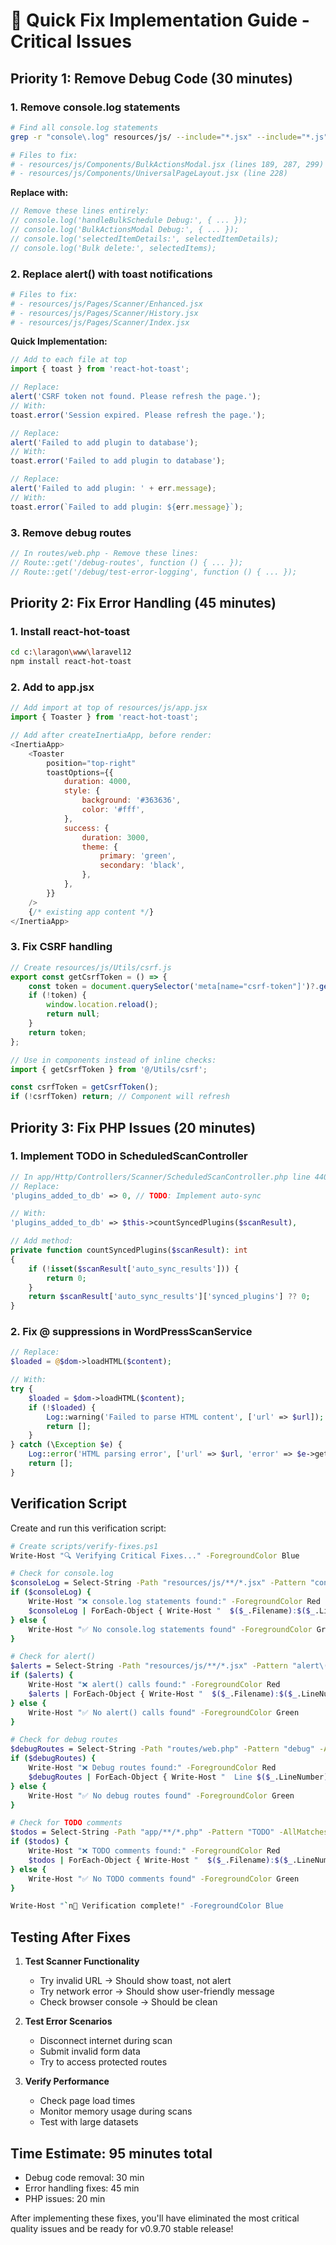 # 🚀 Quick Fix Implementation Guide - Critical Issues

## **Priority 1: Remove Debug Code (30 minutes)**

### **1. Remove console.log statements**
```bash
# Find all console.log statements
grep -r "console\.log" resources/js/ --include="*.jsx" --include="*.js"

# Files to fix:
# - resources/js/Components/BulkActionsModal.jsx (lines 189, 287, 299)
# - resources/js/Components/UniversalPageLayout.jsx (line 228)
```

**Replace with:**
```javascript
// Remove these lines entirely:
// console.log('handleBulkSchedule Debug:', { ... });
// console.log('BulkActionsModal Debug:', { ... });
// console.log('selectedItemDetails:', selectedItemDetails);
// console.log('Bulk delete:', selectedItems);
```

### **2. Replace alert() with toast notifications**
```bash
# Files to fix:
# - resources/js/Pages/Scanner/Enhanced.jsx
# - resources/js/Pages/Scanner/History.jsx  
# - resources/js/Pages/Scanner/Index.jsx
```

**Quick Implementation:**
```javascript
// Add to each file at top
import { toast } from 'react-hot-toast';

// Replace:
alert('CSRF token not found. Please refresh the page.');
// With:
toast.error('Session expired. Please refresh the page.');

// Replace:
alert('Failed to add plugin to database');
// With:  
toast.error('Failed to add plugin to database');

// Replace:
alert('Failed to add plugin: ' + err.message);
// With:
toast.error(`Failed to add plugin: ${err.message}`);
```

### **3. Remove debug routes**
```php
// In routes/web.php - Remove these lines:
// Route::get('/debug-routes', function () { ... });
// Route::get('/debug/test-error-logging', function () { ... });
```

## **Priority 2: Fix Error Handling (45 minutes)**

### **1. Install react-hot-toast**
```bash
cd c:\laragon\www\laravel12
npm install react-hot-toast
```

### **2. Add to app.jsx**
```javascript
// Add import at top of resources/js/app.jsx
import { Toaster } from 'react-hot-toast';

// Add after createInertiaApp, before render:
<InertiaApp>
    <Toaster 
        position="top-right"
        toastOptions={{
            duration: 4000,
            style: {
                background: '#363636',
                color: '#fff',
            },
            success: {
                duration: 3000,
                theme: {
                    primary: 'green',
                    secondary: 'black',
                },
            },
        }}
    />
    {/* existing app content */}
</InertiaApp>
```

### **3. Fix CSRF handling**
```javascript
// Create resources/js/Utils/csrf.js
export const getCsrfToken = () => {
    const token = document.querySelector('meta[name="csrf-token"]')?.getAttribute('content');
    if (!token) {
        window.location.reload();
        return null;
    }
    return token;
};

// Use in components instead of inline checks:
import { getCsrfToken } from '@/Utils/csrf';

const csrfToken = getCsrfToken();
if (!csrfToken) return; // Component will refresh
```

## **Priority 3: Fix PHP Issues (20 minutes)**

### **1. Implement TODO in ScheduledScanController**
```php
// In app/Http/Controllers/Scanner/ScheduledScanController.php line 440
// Replace:
'plugins_added_to_db' => 0, // TODO: Implement auto-sync

// With:
'plugins_added_to_db' => $this->countSyncedPlugins($scanResult),

// Add method:
private function countSyncedPlugins($scanResult): int
{
    if (!isset($scanResult['auto_sync_results'])) {
        return 0;
    }
    return $scanResult['auto_sync_results']['synced_plugins'] ?? 0;
}
```

### **2. Fix @ suppressions in WordPressScanService**
```php
// Replace:
$loaded = @$dom->loadHTML($content);

// With:
try {
    $loaded = $dom->loadHTML($content);
    if (!$loaded) {
        Log::warning('Failed to parse HTML content', ['url' => $url]);
        return [];
    }
} catch (\Exception $e) {
    Log::error('HTML parsing error', ['url' => $url, 'error' => $e->getMessage()]);
    return [];
}
```

## **Verification Script**

Create and run this verification script:

```bash
# Create scripts/verify-fixes.ps1
Write-Host "🔍 Verifying Critical Fixes..." -ForegroundColor Blue

# Check for console.log
$consoleLog = Select-String -Path "resources/js/**/*.jsx" -Pattern "console\.log" -AllMatches
if ($consoleLog) {
    Write-Host "❌ console.log statements found:" -ForegroundColor Red
    $consoleLog | ForEach-Object { Write-Host "  $($_.Filename):$($_.LineNumber)" }
} else {
    Write-Host "✅ No console.log statements found" -ForegroundColor Green
}

# Check for alert()
$alerts = Select-String -Path "resources/js/**/*.jsx" -Pattern "alert\(" -AllMatches  
if ($alerts) {
    Write-Host "❌ alert() calls found:" -ForegroundColor Red
    $alerts | ForEach-Object { Write-Host "  $($_.Filename):$($_.LineNumber)" }
} else {
    Write-Host "✅ No alert() calls found" -ForegroundColor Green
}

# Check for debug routes
$debugRoutes = Select-String -Path "routes/web.php" -Pattern "debug" -AllMatches
if ($debugRoutes) {
    Write-Host "❌ Debug routes found:" -ForegroundColor Red
    $debugRoutes | ForEach-Object { Write-Host "  Line $($_.LineNumber): $($_.Line.Trim())" }
} else {
    Write-Host "✅ No debug routes found" -ForegroundColor Green
}

# Check for TODO comments
$todos = Select-String -Path "app/**/*.php" -Pattern "TODO" -AllMatches
if ($todos) {
    Write-Host "❌ TODO comments found:" -ForegroundColor Red
    $todos | ForEach-Object { Write-Host "  $($_.Filename):$($_.LineNumber)" }
} else {
    Write-Host "✅ No TODO comments found" -ForegroundColor Green
}

Write-Host "`n🎉 Verification complete!" -ForegroundColor Blue
```

## **Testing After Fixes**

1. **Test Scanner Functionality**
   - Try invalid URL → Should show toast, not alert
   - Try network error → Should show user-friendly message
   - Check browser console → Should be clean

2. **Test Error Scenarios**
   - Disconnect internet during scan
   - Submit invalid form data
   - Try to access protected routes

3. **Verify Performance**
   - Check page load times
   - Monitor memory usage during scans
   - Test with large datasets

## **Time Estimate: 95 minutes total**
- Debug code removal: 30 min
- Error handling fixes: 45 min  
- PHP issues: 20 min

After implementing these fixes, you'll have eliminated the most critical quality issues and be ready for v0.9.70 stable release!
